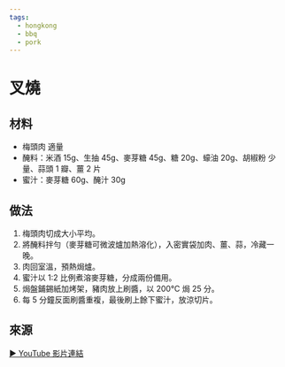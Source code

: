 ```yaml
---
tags:
  - hongkong
  - bbq
  - pork
---
```


# 叉燒

## 材料
- 梅頭肉 適量
- 醃料：米酒 15g、生抽 45g、麥芽糖 45g、糖 20g、蠔油 20g、胡椒粉 少量、蒜頭 1 瓣、薑 2 片
- 蜜汁：麥芽糖 60g、醃汁 30g

## 做法
1. 梅頭肉切成大小平均。
2. 將醃料拌勻（麥芽糖可微波爐加熱溶化），入密實袋加肉、薑、蒜，冷藏一晚。
3. 肉回室溫，預熱焗爐。
4. 蜜汁以 1:2 比例煮溶麥芽糖，分成兩份備用。
5. 焗盤鋪錫紙加烤架，豬肉放上刷醬，以 200°C 焗 25 分。
6. 每 5 分鐘反面刷醬重複，最後刷上餘下蜜汁，放涼切片。

## 來源
[▶ YouTube 影片連結](https://www.youtube.com/watch?v=MR9juZ26rx4&t=642s)
